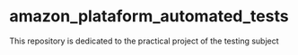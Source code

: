 # amazon_plataform_automated_tests
This repository is dedicated to the practical project of the testing subject
